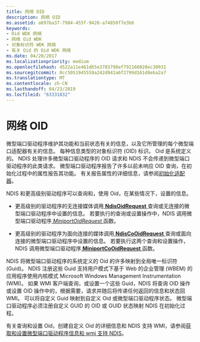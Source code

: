 ```yaml
---
title: 网络 OID
description: 网络 OID
ms.assetid: a897ba37-7984-455f-9428-a74850f7e3b6
keywords:
- Oid WDK 网络
- 网络 Oid WDK
- 对象标识符 WDK 网络
- 有关 Oid 的 Oid WDK 网络
ms.date: 04/20/2017
ms.localizationpriority: medium
ms.openlocfilehash: d522a11e461d65e3783798ef792160020ec30931
ms.sourcegitcommit: 0cc5051945559a242d941a6f2799d161d8eba2a7
ms.translationtype: MT
ms.contentlocale: zh-CN
ms.lasthandoff: 04/23/2019
ms.locfileid: "63331832"
---
```

# <a name="network-oids"></a>网络 OID





微型端口驱动程序维护其功能和当前状态有关的信息，以及它所管理的每个微型端口适配器有关的信息。 每种信息类型的对象标识符 (OID) 标识。 Oid 是系统定义的。 NDIS 处理许多微型端口驱动程序的 OID 请求和 NDIS 不会传递到微型端口驱动程序的此类请求。 微型端口驱动程序报告了许多以前未响应 OID 查询，在初始化过程中的属性报告其功能。 有关报告属性的详细信息，请参阅[初始化适配器](initializing-a-miniport-adapter.md)。

NDIS 和更高级别驱动程序可以查询和，使用 Oid，在某些情况下，设置的信息。

-   更高级别的驱动程序的无连接媒体调用[ **NdisOidRequest** ](https://msdn.microsoft.com/library/windows/hardware/ff563710)查询或无连接的微型端口驱动程序中设置的信息。 若要执行的查询或设置操作中，NDIS 调用微型端口驱动程序[ *MiniportOidRequest* ](https://msdn.microsoft.com/library/windows/hardware/ff559416)函数。

-   更高级别的驱动程序为面向连接的媒体调用[ **NdisCoOidRequest** ](https://msdn.microsoft.com/library/windows/hardware/ff561711)查询或面向连接的微型端口驱动程序中设置的信息。 若要执行这两个查询和设置操作，NDIS 调用微型端口驱动程序[ **MiniportCoOidRequest** ](https://msdn.microsoft.com/library/windows/hardware/ff559362)函数。

NDIS 将微型端口驱动程序的系统定义的 Oid 的许多映射到全局唯一标识符 (Guid)。 NDIS 注册这些 Guid 支持用户模式下基于 Web 的企业管理 (WBEM) 的应用程序使用内核模式 Microsoft Windows Management Instrumentation (WMI)。 如果 WMI 客户端查询，或设置一个这些 Guid，NDIS 将查询 OID 操作或设置 OID 操作中的，根据需要，请求并随后将传递任何返回的信息和状态回 WMI。 可以将自定义 Guid 映射到自定义 Oid 或微型端口驱动程序状态。 微型端口驱动程序必须注册自定义 GUID 的 OID 或 GUID 状态映射 NDIS 在初始化过程。

有关查询和设置 Oid，创建自定义 Oid 的详细信息和 NDIS 支持 WMI，请参阅[获取和设置微型端口驱动程序信息和 wmi 支持 NDIS](obtaining-and-setting-miniport-driver-information-and-ndis-support-for.md)。

 

 





